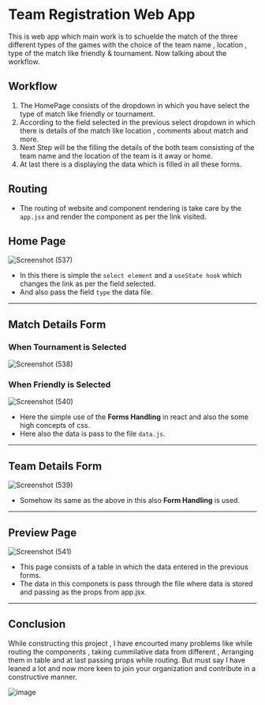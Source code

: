 # Team Registration Web App

This is web app which main work is to schuelde the match of the three different types of the games with the choice of the team name , location , type of the match like friendly & tournament. Now talking about the workflow.

## Workflow

1. The HomePage consists of the dropdown in which you have select the type of match like friendly or tournament.
2. According to the field selected in the previous select dropdown in which there is details of the match like location , comments about match and more.
3. Next Step will be the filling the details of the both team consisting of the team name and the location of the team is it away or home.
4. At last there is a displaying the data which is filled in all these forms.

## Routing

- The routing of website and component rendering is take care by the `app.jsx` and render the component as per the link visited.

## Home Page
![Screenshot (537)](https://user-images.githubusercontent.com/86917304/173200938-1d1e3629-024e-4a9e-b455-f812258fc30d.png)


- In this there is simple the `select element` and a `useState hook` which changes the link as per the field selected.
- And also pass the field `type` the data file.

---

## Match Details Form
### When Tournament is Selected
![Screenshot (538)](https://user-images.githubusercontent.com/86917304/173200949-99b7b1a9-7101-4d6e-91fa-12bf2c21b41c.png)

### When Friendly is Selected
![Screenshot (540)](https://user-images.githubusercontent.com/86917304/173200993-3fb351db-d2f3-4d6f-930b-b5d89b0a9236.png)


- Here the simple use of the **Forms Handling** in react and also the some high concepts of css.
- Here also the data is pass to the file `data.js`.

---

## Team Details Form
![Screenshot (539)](https://user-images.githubusercontent.com/86917304/173200999-c18cb117-5dbb-4d5b-b7b9-02c6dfa4adcf.png)


- Somehow its same as the above in this also **Form Handling** is used.

---

## Preview Page
![Screenshot (541)](https://user-images.githubusercontent.com/86917304/173201002-a82237b3-6983-4444-a4b0-ac61a8ad72b0.png)


- This page consists of a table in which the data entered in the previous forms.
- The data in this componets is pass through the file where data is stored and passing as the props from app.jsx.

---

## Conclusion

While constructing this project , I have encourted many problems like while routing the components , taking cummilative data from different , Arranging them in table and at last passing props while routing. But must say I have leaned a lot and now more keen to join your organization and contribute in a constructive manner.

![image](https://user-images.githubusercontent.com/86917304/173201020-3b4ba4cd-5246-4b7d-b402-0dd15ae0ce6c.png)

